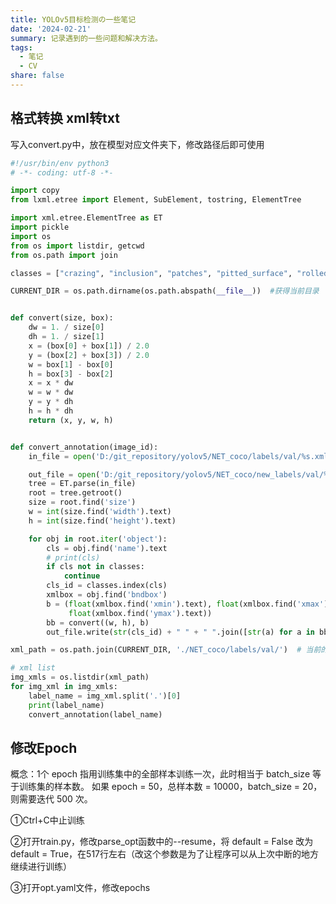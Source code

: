 ```yaml
---
title: YOLOv5目标检测の一些笔记
date: '2024-02-21'
summary: 记录遇到的一些问题和解决方法。
tags:
  - 笔记
  - CV
share: false
---
```

## **格式转换  xml转txt**

写入convert.py中，放在模型对应文件夹下，修改路径后即可使用

```python
#!/usr/bin/env python3
# -*- coding: utf-8 -*-

import copy
from lxml.etree import Element, SubElement, tostring, ElementTree

import xml.etree.ElementTree as ET
import pickle
import os
from os import listdir, getcwd
from os.path import join

classes = ["crazing", "inclusion", "patches", "pitted_surface", "rolled-in_scale", "scratches"]  # 目标检测的类别

CURRENT_DIR = os.path.dirname(os.path.abspath(__file__))  #获得当前目录


def convert(size, box):
    dw = 1. / size[0]
    dh = 1. / size[1]
    x = (box[0] + box[1]) / 2.0
    y = (box[2] + box[3]) / 2.0
    w = box[1] - box[0]
    h = box[3] - box[2]
    x = x * dw
    w = w * dw
    y = y * dh
    h = h * dh
    return (x, y, w, h)


def convert_annotation(image_id):
    in_file = open('D:/git_repository/yolov5/NET_coco/labels/val/%s.xml' % (image_id), encoding='UTF-8')  # 当前的xml格式文件

    out_file = open('D:/git_repository/yolov5/NET_coco/new_labels/val/%s.txt' % (image_id), 'w')  # 生成txt格式文件
    tree = ET.parse(in_file)
    root = tree.getroot()
    size = root.find('size')
    w = int(size.find('width').text)
    h = int(size.find('height').text)

    for obj in root.iter('object'):
        cls = obj.find('name').text
        # print(cls)
        if cls not in classes:
            continue
        cls_id = classes.index(cls)
        xmlbox = obj.find('bndbox')
        b = (float(xmlbox.find('xmin').text), float(xmlbox.find('xmax').text), float(xmlbox.find('ymin').text),
             float(xmlbox.find('ymax').text))
        bb = convert((w, h), b)
        out_file.write(str(cls_id) + " " + " ".join([str(a) for a in bb]) + '\n')

xml_path = os.path.join(CURRENT_DIR, './NET_coco/labels/val/')  # 当前的xml格式文件所在目录

# xml list
img_xmls = os.listdir(xml_path)
for img_xml in img_xmls:
    label_name = img_xml.split('.')[0]
    print(label_name)
    convert_annotation(label_name)
```

## **修改Epoch**

概念：1个 epoch 指用训练集中的全部样本训练一次，此时相当于 batch_size 等于训练集的样本数。
如果 epoch = 50，总样本数 = 10000，batch_size = 20，则需要迭代 500 次。

①Ctrl+C中止训练

②打开train.py，修改parse_opt函数中的--resume，将 default = False 改为 default = True，在517行左右（改这个参数是为了让程序可以从上次中断的地方继续进行训练）

③打开opt.yaml文件，修改epochs
